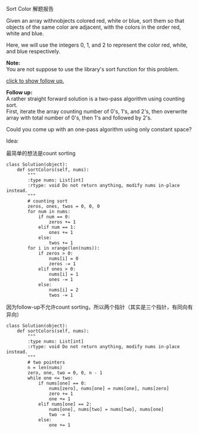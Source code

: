 Sort Color 解题报告

Given an array withnobjects colored red, white or blue, sort them so that objects of the same color are adjacent, with the colors in the order red, white and blue.

Here, we will use the integers 0, 1, and 2 to represent the color red, white, and blue respectively.

**Note:**  
You are not suppose to use the library's sort function for this problem.

[click to show follow up.](https://leetcode.com/problems/sort-colors/description/#)

**Follow up:**  
A rather straight forward solution is a two-pass algorithm using counting sort.  
First, iterate the array counting number of 0's, 1's, and 2's, then overwrite array with total number of 0's, then 1's and followed by 2's.

Could you come up with an one-pass algorithm using only constant space?

Idea:

最简单的想法是count sorting

```
class Solution(object):
    def sortColors(self, nums):
        """
        :type nums: List[int]
        :rtype: void Do not return anything, modify nums in-place instead.
        """
        # counting sort
        zeros, ones, twos = 0, 0, 0
        for num in nums:
            if num == 0:
                zeros += 1
            elif num == 1:
                ones += 1
            else:
                twos += 1
        for i in xrange(len(nums)):
            if zeros > 0:
                nums[i] = 0
                zeros -= 1
            elif ones > 0:
                nums[i] = 1
                ones -= 1
            else:
                nums[i] = 2
                twos -= 1
```

因为follow-up不允许count sorting，所以两个指针（其实是三个指针，有同向有异向）

```
class Solution(object):
    def sortColors(self, nums):
        """
        :type nums: List[int]
        :rtype: void Do not return anything, modify nums in-place instead.
        """
        # two pointers
        n = len(nums)
        zero, one, two = 0, 0, n - 1
        while one <= two:
            if nums[one] == 0:
                nums[zero], nums[one] = nums[one], nums[zero]
                zero += 1
                one += 1
            elif nums[one] == 2:
                nums[one], nums[two] = nums[two], nums[one]
                two -= 1
            else:
                one += 1

```



